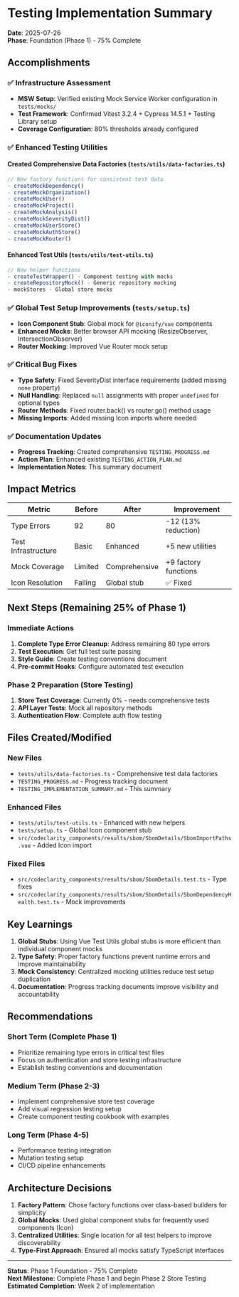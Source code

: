 # Testing Implementation Summary

**Date**: 2025-07-26  
**Phase**: Foundation (Phase 1) - 75% Complete

## Accomplishments

### ✅ Infrastructure Assessment
- **MSW Setup**: Verified existing Mock Service Worker configuration in `tests/mocks/`
- **Test Framework**: Confirmed Vitest 3.2.4 + Cypress 14.5.1 + Testing Library setup
- **Coverage Configuration**: 80% thresholds already configured

### ✅ Enhanced Testing Utilities

#### Created Comprehensive Data Factories (`tests/utils/data-factories.ts`)
```typescript
// New factory functions for consistent test data
- createMockDependency()
- createMockOrganization() 
- createMockUser()
- createMockProject()
- createMockAnalysis()
- createMockSeverityDist()
- createMockUserStore()
- createMockAuthStore()
- createMockRouter()
```

#### Enhanced Test Utils (`tests/utils/test-utils.ts`)
```typescript
// New helper functions
- createTestWrapper() - Component testing with mocks
- createRepositoryMock() - Generic repository mocking
- mockStores - Global store mocks
```

### ✅ Global Test Setup Improvements (`tests/setup.ts`)
- **Icon Component Stub**: Global mock for `@iconify/vue` components
- **Enhanced Mocks**: Better browser API mocking (ResizeObserver, IntersectionObserver)
- **Router Mocking**: Improved Vue Router mock setup

### ✅ Critical Bug Fixes
- **Type Safety**: Fixed SeverityDist interface requirements (added missing `none` property)
- **Null Handling**: Replaced `null` assignments with proper `undefined` for optional types
- **Router Methods**: Fixed router.back() vs router.go() method usage
- **Missing Imports**: Added missing Icon imports where needed

### ✅ Documentation Updates
- **Progress Tracking**: Created comprehensive `TESTING_PROGRESS.md`
- **Action Plan**: Enhanced existing `TESTING_ACTION_PLAN.md`
- **Implementation Notes**: This summary document

## Impact Metrics

| Metric | Before | After | Improvement |
|--------|--------|-------|-------------|
| Type Errors | 92 | 80 | -12 (13% reduction) |
| Test Infrastructure | Basic | Enhanced | +5 new utilities |
| Mock Coverage | Limited | Comprehensive | +9 factory functions |
| Icon Resolution | Failing | Global stub | ✅ Fixed |

## Next Steps (Remaining 25% of Phase 1)

### Immediate Actions
1. **Complete Type Error Cleanup**: Address remaining 80 type errors
2. **Test Execution**: Get full test suite passing
3. **Style Guide**: Create testing conventions document
4. **Pre-commit Hooks**: Configure automated test execution

### Phase 2 Preparation (Store Testing)
1. **Store Test Coverage**: Currently 0% - needs comprehensive tests
2. **API Layer Tests**: Mock all repository methods
3. **Authentication Flow**: Complete auth flow testing

## Files Created/Modified

### New Files
- `tests/utils/data-factories.ts` - Comprehensive test data factories
- `TESTING_PROGRESS.md` - Progress tracking document
- `TESTING_IMPLEMENTATION_SUMMARY.md` - This summary

### Enhanced Files
- `tests/utils/test-utils.ts` - Enhanced with new helpers
- `tests/setup.ts` - Global Icon component stub
- `src/codeclarity_components/results/sbom/SbomDetails/SbomImportPaths.vue` - Added Icon import

### Fixed Files
- `src/codeclarity_components/results/sbom/SbomDetails.test.ts` - Type fixes
- `src/codeclarity_components/results/sbom/SbomDetails/SbomDependencyHealth.test.ts` - Mock improvements

## Key Learnings

1. **Global Stubs**: Using Vue Test Utils global stubs is more efficient than individual component mocks
2. **Type Safety**: Proper factory functions prevent runtime errors and improve maintainability  
3. **Mock Consistency**: Centralized mocking utilities reduce test setup duplication
4. **Documentation**: Progress tracking documents improve visibility and accountability

## Recommendations

### Short Term (Complete Phase 1)
- Prioritize remaining type errors in critical test files
- Focus on authentication and store testing infrastructure
- Establish testing conventions and documentation

### Medium Term (Phase 2-3)
- Implement comprehensive store test coverage
- Add visual regression testing setup  
- Create component testing cookbook with examples

### Long Term (Phase 4-5)
- Performance testing integration
- Mutation testing setup
- CI/CD pipeline enhancements

## Architecture Decisions

1. **Factory Pattern**: Chose factory functions over class-based builders for simplicity
2. **Global Mocks**: Used global component stubs for frequently used components (Icon)
3. **Centralized Utilities**: Single location for all test helpers to improve discoverability
4. **Type-First Approach**: Ensured all mocks satisfy TypeScript interfaces

---

**Status**: Phase 1 Foundation - 75% Complete  
**Next Milestone**: Complete Phase 1 and begin Phase 2 Store Testing  
**Estimated Completion**: Week 2 of implementation